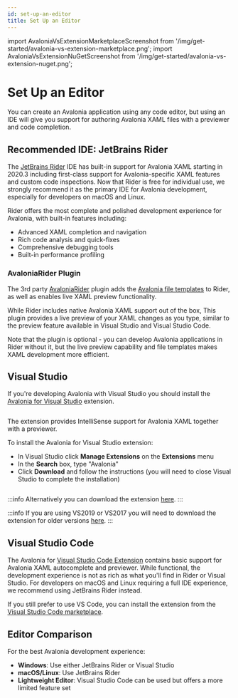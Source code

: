 ```yaml
---
id: set-up-an-editor
title: Set Up an Editor
---
```


import AvaloniaVsExtensionMarketplaceScreenshot from '/img/get-started/avalonia-vs-extension-marketplace.png';
import AvaloniaVsExtensionNuGetScreenshot from '/img/get-started/avalonia-vs-extension-nuget.png';

# Set Up an Editor

You can create an Avalonia application using any code editor, but using an IDE will give you support for authoring Avalonia XAML files with a previewer and code completion.

## Recommended IDE: JetBrains Rider

The [JetBrains Rider](https://www.jetbrains.com/rider/) IDE has built-in support for Avalonia XAML starting in 2020.3 including first-class 
support for Avalonia-specific XAML features and custom code inspections. Now that Rider is free for individual use, we strongly recommend it as the primary IDE for Avalonia development, especially for developers on macOS and Linux.

Rider offers the most complete and polished development experience for Avalonia, with built-in features including:

* Advanced XAML completion and navigation
* Rich code analysis and quick-fixes
* Comprehensive debugging tools
* Built-in performance profiling

### AvaloniaRider Plugin
The 3rd party [AvaloniaRider](https://plugins.jetbrains.com/plugin/14839-avaloniarider) plugin adds the [Avalonia file templates](./install.md) to Rider, as well as enables live XAML preview functionality.

While Rider includes native Avalonia XAML support out of the box, This plugin provides a live preview of your XAML changes as you type, similar to the preview feature available in Visual Studio and Visual Studio Code.

Note that the plugin is optional - you can develop Avalonia applications in Rider without it, but the live preview capability and file templates makes XAML development more efficient.

## Visual Studio

If you're developing Avalonia with Visual Studio you should install the [Avalonia for Visual Studio](https://marketplace.visualstudio.com/items?itemName=AvaloniaTeam.AvaloniaVS) extension.

<img className="center" src={AvaloniaVsExtensionMarketplaceScreenshot} alt="" />

The extension provides IntelliSense support for Avalonia XAML together with a previewer.

To install the Avalonia for Visual Studio extension:

- In Visual Studio click **Manage Extensions** on the **Extensions** menu
- In the **Search** box, type "Avalonia"
- Click **Download** and follow the instructions (you will need to close Visual Studio to complete the installation)

<img className="center" src={AvaloniaVsExtensionNuGetScreenshot} alt="" />

:::info
Alternatively you can download the extension [here](https://marketplace.visualstudio.com/items?itemName=AvaloniaTeam.AvaloniaVS).
:::

:::info
If you are using VS2019 or VS2017 you will need to download the extension for older versions [here](https://marketplace.visualstudio.com/items?itemName=AvaloniaTeam.AvaloniaforVisualStudio).
:::

## Visual Studio Code 
The Avalonia for [Visual Studio Code Extension](https://marketplace.visualstudio.com/items?itemName=AvaloniaTeam.vscode-avalonia) contains basic support for Avalonia XAML autocomplete and previewer. While functional, the development experience is not as rich as what you'll find in Rider or Visual Studio. For developers on macOS and Linux requiring a full IDE experience, we recommend using JetBrains Rider instead.

If you still prefer to use VS Code, you can install the extension from the [Visual Studio Code marketplace](https://marketplace.visualstudio.com/items?itemName=AvaloniaTeam.vscode-avalonia).

## Editor Comparison

For the best Avalonia development experience:

* **Windows**: Use either JetBrains Rider or Visual Studio
* **macOS/Linux**: Use JetBrains Rider
* **Lightweight Editor**: Visual Studio Code can be used but offers a more limited feature set